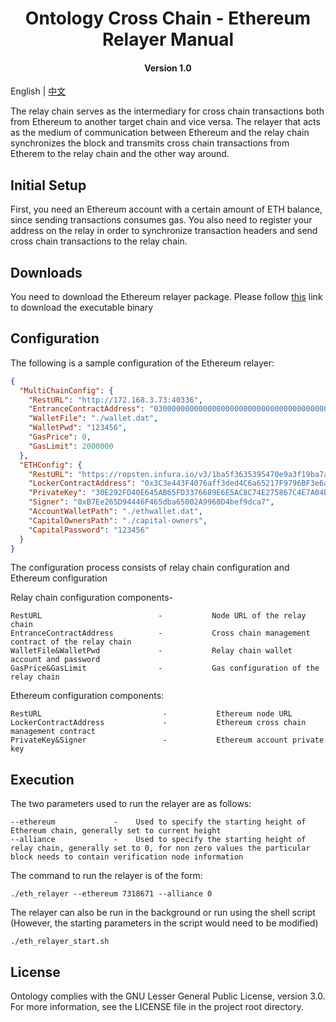 <h1 align="center">Ontology Cross Chain - Ethereum Relayer Manual</h1>
<h4 align="center">Version 1.0 </h4>

English | [中文](ethereum_relayer_manual_CN.md)

The relay chain serves as the intermediary for cross chain transactions both from Ethereum to another target chain and vice versa. The relayer that acts as the medium of communication between Ethereum and the relay chain synchronizes the block and transmits cross chain transactions from Etherem to the relay chain and the other way around.

## Initial Setup

First, you need an Ethereum account with a certain amount of ETH balance, since sending transactions consumes gas. You also need to register your address on the relay in order to synchronize transaction headers and send cross chain transactions to the relay chain.

## Downloads

You need to download the Ethereum relayer package. Please follow [this]() link to download the executable binary

## Configuration

The following is a sample configuration of the Ethereum relayer:

```json
{
  "MultiChainConfig": {
    "RestURL": "http://172.168.3.73:40336",
    "EntranceContractAddress": "0300000000000000000000000000000000000000",
    "WalletFile": "./wallet.dat",
    "WalletPwd": "123456",
    "GasPrice": 0,
    "GasLimit": 2000000
  },
  "ETHConfig": {
    "RestURL": "https://ropsten.infura.io/v3/1ba5f3635395470e9a3f19ba7a852144",
    "LockerContractAddress": "0x3C3e443F4076aff3ded4C6a65217F9796BF3e6a7",
    "PrivateKey": "30E292FD40E645AB65FD3376689E6E5AC8C74E275867C4E7A04B88FA5CB4D252",
    "Signer": "0xB7Ee265D94446F465dba65002A9960D4bef9dca7",
    "AccountWalletPath": "./ethwallet.dat",
    "CapitalOwnersPath": "./capital-owners",
    "CapitalPassword": "123456"
  }
}
```

The configuration process consists of relay chain configuration and Ethereum configuration

Relay chain configuration components-

```
RestURL                          -           Node URL of the relay chain
EntranceContractAddress          -           Cross chain management contract of the relay chain
WalletFile&WalletPwd             -           Relay chain wallet account and password
GasPrice&GasLimit                -           Gas configuration of the relay chain
```

Ethereum configuration components:

```
RestURL                           -           Ethereum node URL
LockerContractAddress             -           Ethereum cross chain management contract
PrivateKey&Signer                 -           Ethereum account private key
```

## Execution

The two parameters used to run the relayer are as follows:

```
--ethereum             -    Used to specify the starting height of Ethereum chain, generally set to current height
--alliance             -    Used to specify the starting height of relay chain, generally set to 0, for non zero values the particular block needs to contain verification node information
```

The command to run the relayer is of the form:

```shell
./eth_relayer --ethereum 7318671 --alliance 0
```

The relayer can also be run in the background or run using the shell script (However, the starting parameters in the script would need to be modified)

```shell
./eth_relayer_start.sh
```

## License

Ontology complies with the GNU Lesser General Public License, version 3.0. For more information, see the LICENSE file in the project root directory.
